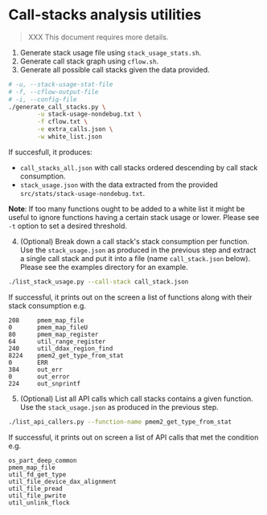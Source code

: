 # Call-stacks analysis utilities

> XXX This document requires more details.

1. Generate stack usage file using `stack_usage_stats.sh`.
2. Generate call stack graph using `cflow.sh`.
3. Generate all possible call stacks given the data provided.

```sh
# -u, --stack-usage-stat-file
# -f, --cflow-output-file
# -i, --config-file
./generate_call_stacks.py \
        -u stack-usage-nondebug.txt \
        -f cflow.txt \
        -e extra_calls.json \
        -w white_list.json
```

If succesfull, it produces:

- `call_stacks_all.json` with call stacks ordered descending by call stack consumption.
- `stack_usage.json` with the data extracted from the provided `src/stats/stack-usage-nondebug.txt`.

**Note**:  If too many functions ought to be added to a white list it might be useful to ignore functions having a certain stack usage or lower. Please see `-t` option to set a desired threshold.

4. (Optional) Break down a call stack's stack consumption per function. Use the `stack_usage.json` as produced in the previous step and extract a single call stack and put it into a file (name `call_stack.json` below). Please see the examples directory for an example.

```sh
./list_stack_usage.py --call-stack call_stack.json
```

If successful, it prints out on the screen a list of functions along with their stack consumption e.g.

```
208     pmem_map_file
0       pmem_map_fileU
80      pmem_map_register
64      util_range_register
240     util_ddax_region_find
8224    pmem2_get_type_from_stat
0       ERR
384     out_err
0       out_error
224     out_snprintf
```

5. (Optional) List all API calls which call stacks contains a given function. Use the `stack_usage.json` as produced in the previous step.

```sh
./list_api_callers.py --function-name pmem2_get_type_from_stat
```

If successful, it prints out on screen a list of API calls that met the condition e.g.

```
os_part_deep_common
pmem_map_file
util_fd_get_type
util_file_device_dax_alignment
util_file_pread
util_file_pwrite
util_unlink_flock
```
